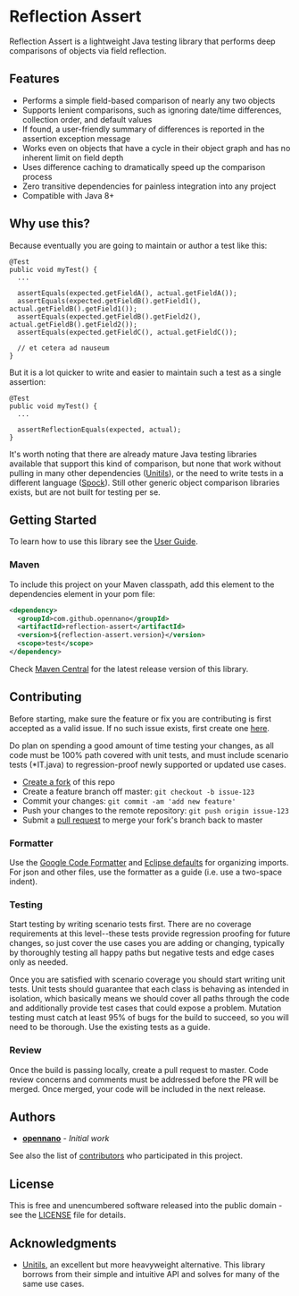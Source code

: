 # Reflection Assert

Reflection Assert is a lightweight Java testing library that performs deep comparisons of objects via field reflection.

## Features

* Performs a simple field-based comparison of nearly any two objects
* Supports lenient comparisons, such as ignoring date/time differences, collection order, and default values
* If found, a user-friendly summary of differences is reported in the assertion exception message
* Works even on objects that have a cycle in their object graph and has no inherent limit on field depth
* Uses difference caching to dramatically speed up the comparison process
* Zero transitive dependencies for painless integration into any project
* Compatible with Java 8+

## Why use this?

Because eventually you are going to maintain or author a test like this:

```
@Test 
public void myTest() {
  ...
  
  assertEquals(expected.getFieldA(), actual.getFieldA());
  assertEquals(expected.getFieldB().getField1(), actual.getFieldB().getField1());
  assertEquals(expected.getFieldB().getField2(), actual.getFieldB().getField2());
  assertEquals(expected.getFieldC(), actual.getFieldC());
  
  // et cetera ad nauseum
}
```
But it is a lot quicker to write and easier to maintain such a test as a single assertion:

```
@Test 
public void myTest() {
  ...
  
  assertReflectionEquals(expected, actual);
}
```

It's worth noting that there are already mature Java testing libraries available that support this kind of comparison, but none that work without pulling in many other dependencies ([Unitils](http://www.unitils.org)), or the need to write tests in a different language ([Spock](http://spockframework.org/)). Still other generic object comparison libraries exists, but are not built for testing per se.

## Getting Started

To learn how to use this library see the [User Guide](https://github.com/opennano/reflection-assert/wiki/User-Guide).

### Maven

To include this project on your Maven classpath, add this element to the dependencies element in your pom file:

```xml
<dependency>
  <groupId>com.github.opennano</groupId>
  <artifactId>reflection-assert</artifactId>
  <version>${reflection-assert.version}</version>
  <scope>test</scope>
</dependency>
```

Check [Maven Central](https://search.maven.org/search?q=a:reflection-assert) for the latest release version of this library.

## Contributing
Before starting, make sure the feature or fix you are contributing is first accepted as a valid issue. If no such issue exists, first create one [here](https://github.com/opennano/reflection-assert/issues).

Do plan on spending a good amount of time testing your changes, as all code must be 100% path covered with unit tests, and must include scenario tests (*IT.java) to regression-proof newly supported or updated use cases.

* [Create a fork](https://help.github.com/en/github/getting-started-with-github/fork-a-repo) of this repo
* Create a feature branch off master: `git checkout -b issue-123`
* Commit your changes: `git commit -am 'add new feature'`
* Push your changes to the remote repository: `git push origin issue-123`
* Submit a [pull request](https://help.github.com/en/github/collaborating-with-issues-and-pull-requests/creating-a-pull-request) to merge your fork's branch back to master

### Formatter
Use the [Google Code Formatter](https://github.com/google/google-java-format) and [Eclipse defaults](https://stackoverflow.com/questions/14716283/is-it-possible-for-intellij-to-organize-imports-the-same-way-as-in-eclipse) for organizing imports. For json and other files, use the formatter as a guide (i.e. use a two-space indent).

### Testing
Start testing by writing scenario tests first. There are no coverage requirements at this level--these tests provide regression proofing for future changes, so just cover the use cases you are adding or changing, typically by thoroughly testing all happy paths but negative tests and edge cases only as needed.

Once you are satisfied with scenario coverage you should start writing unit tests. Unit tests should guarantee that each class is behaving as intended in isolation, which basically means we should cover all paths through the code and additionally provide test cases that could expose a problem. Mutation testing must catch at least 95% of bugs for the build to succeed, so you will need to be thorough. Use the existing tests as a guide.

### Review
Once the build is passing locally, create a pull request to master. Code review concerns and comments must be addressed before the PR will be merged. Once merged, your code will be included in the next release.

## Authors
* **[opennano](https://github.com/opennano)** - *Initial work*

See also the list of [contributors](https://github.com/opennano/reflection-assert/contributors) who participated in this project.

## License
This is free and unencumbered software released into the public domain - see the [LICENSE](LICENSE) file for details.

## Acknowledgments
* [Unitils](http://www.unitils.org), an excellent but more heavyweight alternative. This library borrows from their simple and intuitive API and solves for many of the same use cases.
